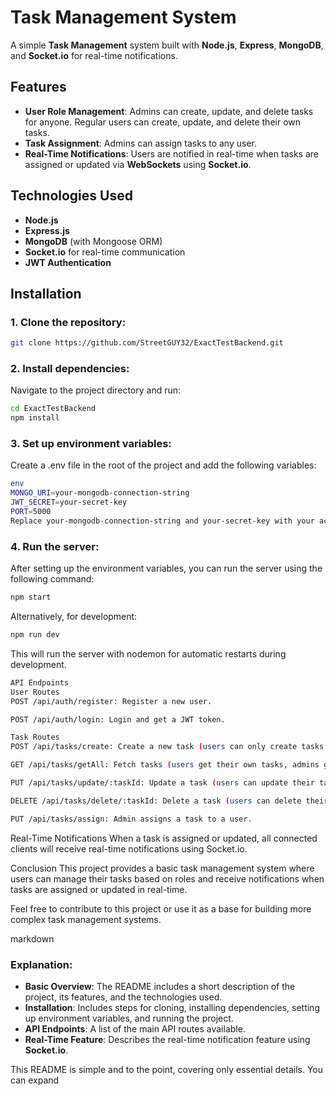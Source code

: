# Task Management System

A simple **Task Management** system built with **Node.js**, **Express**, **MongoDB**, and **Socket.io** for real-time notifications. 

## Features
- **User Role Management**: Admins can create, update, and delete tasks for anyone. Regular users can create, update, and delete their own tasks.
- **Task Assignment**: Admins can assign tasks to any user.
- **Real-Time Notifications**: Users are notified in real-time when tasks are assigned or updated via **WebSockets** using **Socket.io**.

## Technologies Used
- **Node.js**
- **Express.js**
- **MongoDB** (with Mongoose ORM)
- **Socket.io** for real-time communication
- **JWT Authentication**

## Installation

### 1. Clone the repository:
```bash
git clone https://github.com/StreetGUY32/ExactTestBackend.git 
```

### 2. Install dependencies:
Navigate to the project directory and run:
```bash
cd ExactTestBackend
npm install
```
### 3. Set up environment variables:
Create a .env file in the root of the project and add the following variables:
```bash
env
MONGO_URI=your-mongodb-connection-string
JWT_SECRET=your-secret-key
PORT=5000
Replace your-mongodb-connection-string and your-secret-key with your actual MongoDB connection string and a secret key for JWT authentication.
```

### 4. Run the server:
After setting up the environment variables, you can run the server using the following command:

```bash
npm start
```
Alternatively, for development:

```bash
npm run dev
```
This will run the server with nodemon for automatic restarts during development.
```bash
API Endpoints
User Routes
POST /api/auth/register: Register a new user.

POST /api/auth/login: Login and get a JWT token.
```
```bash
Task Routes
POST /api/tasks/create: Create a new task (users can only create tasks for themselves, admins can create tasks for anyone).

GET /api/tasks/getAll: Fetch tasks (users get their own tasks, admins get all tasks).

PUT /api/tasks/update/:taskId: Update a task (users can update their tasks, admins can update any task).

DELETE /api/tasks/delete/:taskId: Delete a task (users can delete their tasks, admins can delete any task).

PUT /api/tasks/assign: Admin assigns a task to a user.
```
Real-Time Notifications
When a task is assigned or updated, all connected clients will receive real-time notifications using Socket.io.

Conclusion
This project provides a basic task management system where users can manage their tasks based on roles and receive notifications when tasks are assigned or updated in real-time.

Feel free to contribute to this project or use it as a base for building more complex task management systems.

markdown


### Explanation:
- **Basic Overview**: The README includes a short description of the project, its features, and the technologies used.
- **Installation**: Includes steps for cloning, installing dependencies, setting up environment variables, and running the project.
- **API Endpoints**: A list of the main API routes available.
- **Real-Time Feature**: Describes the real-time notification feature using **Socket.io**.

This README is simple and to the point, covering only essential details. You can expand 
